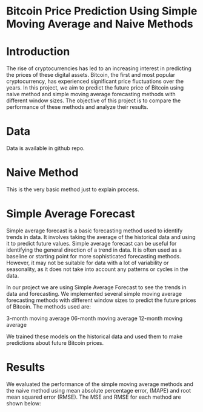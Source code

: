 # Bitcoin Price Prediction Using Simple Moving Average and Naive Methods
# Introduction
The rise of cryptocurrencies has led to an increasing interest in predicting the prices of these digital assets. Bitcoin, the first and most popular cryptocurrency, has experienced significant price fluctuations over the years. In this project, we aim to predict the future price of Bitcoin using naive method and  simple moving average forecasting methods with different window sizes. The objective of this project is to compare the performance of these methods and analyze their results.
# Data
Data is available in github repo.
# Naive Method
This is the very basic method just to explain process.
# Simple Average Forecast
Simple average forecast is a basic forecasting method used to identify trends in data. It involves taking the average of the historical data and using it to predict future values. Simple average forecast can be useful for identifying the general direction of a trend in data. It is often used as a baseline or starting point for more sophisticated forecasting methods. However, it may not be suitable for data with a lot of variability or seasonality, as it does not take into account any patterns or cycles in the data.

In our project we are using Simple Average Forecast  to see the trends in data and forecasting.
We implemented several simple moving average forecasting methods with different window sizes to predict the future prices of Bitcoin. The methods used are:

3-month moving average
06-month moving average
12-month moving average

We trained these models on the historical data and used them to make predictions about future Bitcoin prices.

# Results
We evaluated the performance of the simple moving average methods and the naive method using  mean absolute percentage error, (MAPE) and root mean squared error (RMSE). The MSE and RMSE for each method are shown below:


